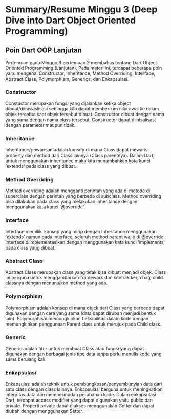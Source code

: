 # Summary/Resume Minggu 3 (Deep Dive into Dart Object Oriented Programming)

## Poin Dart OOP Lanjutan

Pertemuan pada Minggu 3 pertemuan 2 membahas tentang Dart Object Oriented Programming (Lanjutan). Pada materi ini, terdapat beberapa poin yaitu mengenai Constructor, Inheritance, Method Overriding, Interface, Abstract Class, Polymorphism, Generics, dan Enkapsulasi.

### Constructor

Constuctor merupakan fungsi yang dijalankan ketika object dibuat/diinisiaslisasi sehingga kita dapat memberikan nilai awal ke dalam objek tersebut saat objek tersebut dibuat. Constructor dibuat dengan nama yang sama dengan nama class tersebut. Constructor dapat diinisalisasi dengan parameter maupun tidak.

### Inheritance

Inheritance/pewarisan adalah konsep di mana Class dapat mewarisi property dan method dari Class lainnya (Class parentnya). Dalam Dart, untuk menggunakan inheritance maka kita menambahkan kata kunci 'extends' pada class yang dibuat.

### Method Overriding

Method overriding adalah mengganti perintah yang ada di metode di superclass dengan perintah yang berbeda di subclass. Method overriding bisa dilakukan pada class yang melakukan inheritance dengan menggunakan kata kunci '@override'.

### Interface

Interface memiliki konsep yang mirip dengan Inheritance menggunakan 'extends' namun pada interface, seluruh method parent wajib di @override. Interface diimplementasikan dengan menggunakan kata kunci 'implements' pada class yang dibuat.

### Abstract Class

Abstract Class merupakan class yang tidak bisa dibuat menjadi objek. Class ini berguna untuk menggambarkan framework dan kontrak kerja bagi child classnya dengan menunjukan method yang ada.

### Polymorphism

Polymorphism adalah konsep di mana objek dari Class yang berbeda dapat digunakan dengan cara yang sama (data dapat dirubah menjadi bentuk lain). Polymorphism memungkinkan fleksibilitas dalam kode dengan memungkinkan penggunaan Parent class untuk merujuk pada Child class.

### Generic

Generic adalah fitur untuk membuat Class atau fungsi yang dapat digunakan dengan berbagai jenis tipe data tanpa perlu menulis kode yang sama berulang kali.

### Enkapsulasi

Enkapsulasi adalah teknik untuk pembungkusan/penyembunyian data dari satu class dengan class lainnya. Enkapsulasi berguna untuk meningkatkan integritas data dan mempermudah perubahan kode. Dalam enkapsulasi Dart, terdapat access modifier yang dapat digunakan yaitu public dan private. Properti private dapat diakses menggunakan Getter dan dapat diubah dengan menggunakan Setter.
